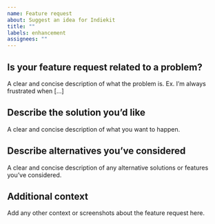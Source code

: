 ```yaml
---
name: Feature request
about: Suggest an idea for Indiekit
title: ""
labels: enhancement
assignees: ""
---
```


## Is your feature request related to a problem?

A clear and concise description of what the problem is. Ex. I’m always frustrated when […]

## Describe the solution you’d like

A clear and concise description of what you want to happen.

## Describe alternatives you’ve considered

A clear and concise description of any alternative solutions or features you’ve considered.

## Additional context

Add any other context or screenshots about the feature request here.
